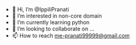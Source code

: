 - 👋 Hi, I’m @IppiliPranati
- 👀 I’m interested in non-core domain
- 🌱 I’m currently learning python
- 💞️ I’m looking to collaborate on ...
- 📫 How to reach me-pranati99999@gmail.com

<!---
IppiliPranati/IppiliPranati is a ✨ special ✨ repository because its `README.md` (this file) appears on your GitHub profile.
You can click the Preview link to take a look at your changes.
--->
